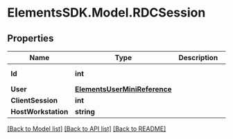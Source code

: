 # ElementsSDK.Model.RDCSession

## Properties

Name | Type | Description | Notes
------------ | ------------- | ------------- | -------------
**Id** | **int** |  | [optional] [readonly] 
**User** | [**ElementsUserMiniReference**](ElementsUserMiniReference.md) |  | 
**ClientSession** | **int** |  | 
**HostWorkstation** | **string** |  | 

[[Back to Model list]](../README.md#documentation-for-models) [[Back to API list]](../README.md#documentation-for-api-endpoints) [[Back to README]](../README.md)

